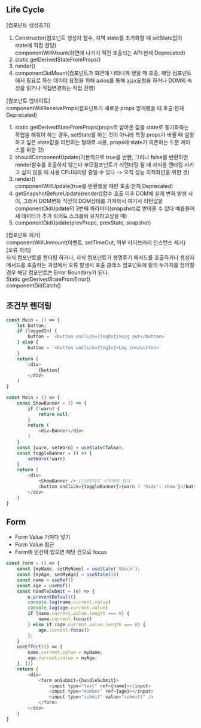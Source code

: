 ## Life Cycle
[컴포넌트 생성초기]    
1. Constructor(컴포넌트 생성자 함수, 지역 state를 초기화할 때 setState없이 state에 직접 할당)   
componentWillMount(화면에 나가기 직전 호출되는 API:현재 Deprecated)    
2. static getDerivedStateFromProps()    
3. render()   
4. componentDidMount(컴포넌트가 화면에 나타나게 됐을 때 호출, 해당 컴포넌트에서 필요로 하는 데이터 요청을 위해 axios를 통해 ajax요청을 하거나 DOM의 속성을 읽거나 직접변경하는 작업 진행)   


[컴포넌트 업데이트]   
componentWillReceiveProps(컴포넌트가 새로운 props 받게됐을 때 호출:현재 Deprecated)   
1. static getDerivedStateFromProps(props로 받아온 값을 state로 동기화하는 작업을 해줘야 하는 경우, setState를 하는 것이 아니라 특정 props가 바뀔 때 설정하고 싶은 state값을 리턴하는 형태로 사용, props에 state가 의존하는 드문 케이스를 위한 것)   
2. shouldComponentUpdate(기본적으로 true를 반환, 그러나 false를 반환하면 render함수를 호출하지 않는다 부모컴포넌트가 리렌더링 될 때 자식을 렌터링 시키고 싶지 않을 때 사용 CPU처리량 줄일 수 있다 -> 오직 성능 최적화만을 위한 것)    
3. render()   
componentWillUpdate(true를 반환했을 때만 호출:현재 Deprecated)    
4. getSnapshotBeforeUpdate(render()함수 호출 이후 DOM에 실제 변화 발생 사이, 그래서 DOM변화 직전의 DOM상태를 가져와서 여기서 리턴값을 componentDidUpdate의 3번째 파라미터(snapshot)로 받아올 수 있다 예를들어 새 데이터가 추가 되어도 스크롤바 유지하고싶을 때)   
5. componentDidUpdate(prevProps, prevState, snapshot)   


[컴포넌트 제거]   
componentWillUnmount(이벤트, setTimeOut, 외부 라이브러리 인스턴스 제거)   
[오류 처리]   
자식 컴포넌트를 렌더링 하거나, 자식 컴포넌트가 생명주기 메서드를 호출하거나 생성자 메서드를 호출하는 과정에서 오류 발생시 호출
클래스 컴포넌트에 밑의 두가지를 정의할 경우 해당 컴포넌트는 Error Boundary가 된다.   
Static getDerivedStateFromError()   
componentDidCatch()   

## 조건부 렌더링
```javascript
const Main = () => {
    let button;
    if (loggedIn) {
        button = `<button onClick={logOut}>Log out</button>`
    } else {
        button = `<button onClick={logIn}>Log in</button>`
    }
    return (
        <div>
            {button}
        </div>
    )
}

const Main = () => {
    const ShowBanner = () => {
        if (!warn) {
            return null;
        } 
        return (
            <div>Banner</div>
        )
    }
    const [warn, setWarn] = useState(false);
    const toggleBanner = () => {
        setWarn(!warn)
    }
    return (
        <div>
            <ShowBanner /> //대문자로 시작해야 한다
            <button onClick={toggleBanner}>{warn ? 'hide':'show'}</button>
        </div>
    )
}
```

## Form 
- Form Value 가져다 넣기
- Form Value 접근
- Form에 빈칸이 있으면 해당 칸으로 focus
```javascript
const Form = () => {
    const [myName, setMyName] = useState('Shack');
    const [myAge, setMyAge] = useState(18)
    const name = useRef()
    const age = useRef()
    const handleSubmit = (e) => {
        e.preventDefault()
        console.log(name.current.value)
        console.log(age.current.value)
        if (name.current.value.length === 0) {
            name.current.focus()
        } else if (age.current.value.length === 0) {
            age.current.focus()
        };
    }
    useEffect(() => {
        name.current.value = myName;
        age.current.value = myAge;
    }, [])
    return (
        <div>
            <form onSubmit={handleSubmit}>
                <input type="text" ref={name}></input>
                <input type="number" ref={age}></input>
                <input type="submit" value="submit!" /> 
            </form>
        </div>
    )
}
```